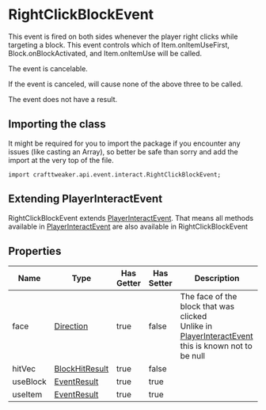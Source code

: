 # RightClickBlockEvent

This event is fired on both sides whenever the player right clicks while targeting a block.
 This event controls which of Item.onItemUseFirst, Block.onBlockActivated, and Item.onItemUse will be called.

The event is cancelable.

If the event is canceled, will cause none of the above three to be called.

The event does not have a result.



## Importing the class

It might be required for you to import the package if you encounter any issues (like casting an Array), so better be safe than sorry and add the import at the very top of the file.
```zenscript
import crafttweaker.api.event.interact.RightClickBlockEvent;
```


## Extending PlayerInteractEvent

RightClickBlockEvent extends [PlayerInteractEvent](/forge/api/event/interact/PlayerInteractEvent). That means all methods available in [PlayerInteractEvent](/forge/api/event/interact/PlayerInteractEvent) are also available in RightClickBlockEvent

## Properties

|   Name   |                        Type                        | Has Getter | Has Setter |                                                                        Description                                                                         |
|----------|----------------------------------------------------|------------|------------|------------------------------------------------------------------------------------------------------------------------------------------------------------|
| face     | [Direction](/vanilla/api/util/direction/Direction) | true       | false      | The face of the block that was clicked <br />  Unlike in [PlayerInteractEvent](/forge/api/event/interact/PlayerInteractEvent) this is known not to be null |
| hitVec   | [BlockHitResult](/vanilla/api/util/BlockHitResult) | true       | false      |                                                                                                                                                            |
| useBlock | [EventResult](/forge/api/event/EventResult)        | true       | true       |                                                                                                                                                            |
| useItem  | [EventResult](/forge/api/event/EventResult)        | true       | true       |                                                                                                                                                            |

